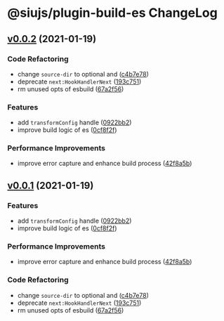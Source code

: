 # @siujs/plugin-build-es ChangeLog

## [v0.0.2](https://github.com/siujs/plugins/compare/74492aaef296c7620003487cc3ec0d7693a6adde...v0.0.2) (2021-01-19)

### Code Refactoring

- change `source-dir` to optional and ([c4b7e78](https://github.com/siujs/plugins/commit/c4b7e78a51d1062c78e15b2f737aa5e46e4aaf6e))
- deprecate `next:HookHandlerNext` ([193c751](https://github.com/siujs/plugins/commit/193c751926ef7db2324230c3480ab5e0b4e62d00))
- rm unused opts of esbuild ([67a2f56](https://github.com/siujs/plugins/commit/67a2f5676b44cb4ea3b1c1b3469501b6a41bac11))

### Features

- add `transformConfig` handle ([0922bb2](https://github.com/siujs/plugins/commit/0922bb263be9e91ccd9f06422606df65a05f29de))
- improve build logic of es ([0cf8f2f](https://github.com/siujs/plugins/commit/0cf8f2fdf9f8bb25aa7882a5a6afd5b70a72d30c))

### Performance Improvements

- improve error capture and enhance build process ([42f8a5b](https://github.com/siujs/plugins/commit/42f8a5bec7bf3df4b4d158354157f6812f44f995))

## [v0.0.1](https://github.com/siujs/plugins/compare/74492aaef296c7620003487cc3ec0d7693a6adde...v0.0.1) (2021-01-19)

### Features

- add `transformConfig` handle ([0922bb2](https://github.com/siujs/plugins/commit/0922bb263be9e91ccd9f06422606df65a05f29de))
- improve build logic of es ([0cf8f2f](https://github.com/siujs/plugins/commit/0cf8f2fdf9f8bb25aa7882a5a6afd5b70a72d30c))

### Performance Improvements

- improve error capture and enhance build process ([42f8a5b](https://github.com/siujs/plugins/commit/42f8a5bec7bf3df4b4d158354157f6812f44f995))

### Code Refactoring

- change `source-dir` to optional and ([c4b7e78](https://github.com/siujs/plugins/commit/c4b7e78a51d1062c78e15b2f737aa5e46e4aaf6e))
- deprecate `next:HookHandlerNext` ([193c751](https://github.com/siujs/plugins/commit/193c751926ef7db2324230c3480ab5e0b4e62d00))
- rm unused opts of esbuild ([67a2f56](https://github.com/siujs/plugins/commit/67a2f5676b44cb4ea3b1c1b3469501b6a41bac11))